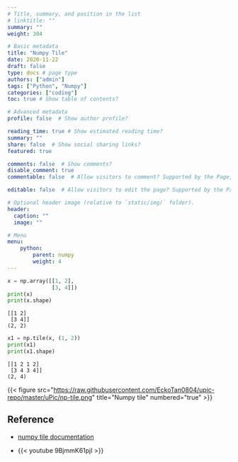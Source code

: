 ```yaml
---
# Title, summary, and position in the list
# linktitle: ""
summary: ""
weight: 304

# Basic metadata
title: "Numpy Tile"
date: 2020-11-22
draft: false
type: docs # page type
authors: ["admin"]
tags: ["Python", "Numpy"]
categories: ["coding"]
toc: true # Show table of contents?

# Advanced metadata
profile: false  # Show author profile?

reading_time: true # Show estimated reading time?
summary: ""
share: false  # Show social sharing links?
featured: true

comments: false  # Show comments?
disable_comment: true
commentable: false  # Allow visitors to comment? Supported by the Page, Post, and Docs content types.

editable: false  # Allow visitors to edit the page? Supported by the Page, Post, and Docs content types.

# Optional header image (relative to `static/img/` folder).
header:
  caption: ""
  image: ""

# Menu
menu: 
    python:
        parent: numpy
        weight: 4
---
```


```python
x = np.array([[1, 2],
              [3, 4]])
print(x)
print(x.shape)
```

```
[[1 2]
 [3 4]]
(2, 2)
```

```python
x1 = np.tile(x, (1, 2))
print(x1)
print(x1.shape)
```

```
[[1 2 1 2]
 [3 4 3 4]]
(2, 4)
```

{{< figure src="https://raw.githubusercontent.com/EckoTan0804/upic-repo/master/uPic/np-tile.png" title="Numpy tile" numbered="true" >}}

## Reference

- [numpy tile documentation](https://numpy.org/doc/stable/reference/generated/numpy.tile.html)

- {{< youtube 9BjmmK61pjI >}}